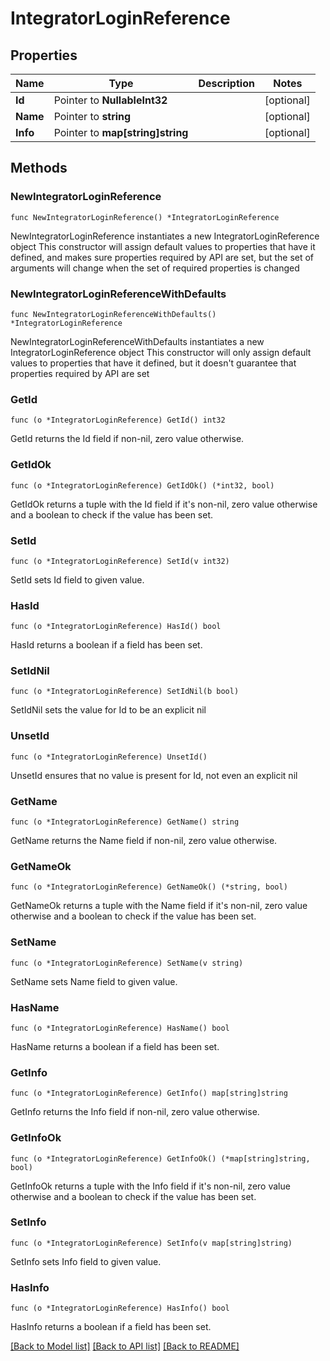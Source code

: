 # IntegratorLoginReference

## Properties

Name | Type | Description | Notes
------------ | ------------- | ------------- | -------------
**Id** | Pointer to **NullableInt32** |  | [optional] 
**Name** | Pointer to **string** |  | [optional] 
**Info** | Pointer to **map[string]string** |  | [optional] 

## Methods

### NewIntegratorLoginReference

`func NewIntegratorLoginReference() *IntegratorLoginReference`

NewIntegratorLoginReference instantiates a new IntegratorLoginReference object
This constructor will assign default values to properties that have it defined,
and makes sure properties required by API are set, but the set of arguments
will change when the set of required properties is changed

### NewIntegratorLoginReferenceWithDefaults

`func NewIntegratorLoginReferenceWithDefaults() *IntegratorLoginReference`

NewIntegratorLoginReferenceWithDefaults instantiates a new IntegratorLoginReference object
This constructor will only assign default values to properties that have it defined,
but it doesn't guarantee that properties required by API are set

### GetId

`func (o *IntegratorLoginReference) GetId() int32`

GetId returns the Id field if non-nil, zero value otherwise.

### GetIdOk

`func (o *IntegratorLoginReference) GetIdOk() (*int32, bool)`

GetIdOk returns a tuple with the Id field if it's non-nil, zero value otherwise
and a boolean to check if the value has been set.

### SetId

`func (o *IntegratorLoginReference) SetId(v int32)`

SetId sets Id field to given value.

### HasId

`func (o *IntegratorLoginReference) HasId() bool`

HasId returns a boolean if a field has been set.

### SetIdNil

`func (o *IntegratorLoginReference) SetIdNil(b bool)`

 SetIdNil sets the value for Id to be an explicit nil

### UnsetId
`func (o *IntegratorLoginReference) UnsetId()`

UnsetId ensures that no value is present for Id, not even an explicit nil
### GetName

`func (o *IntegratorLoginReference) GetName() string`

GetName returns the Name field if non-nil, zero value otherwise.

### GetNameOk

`func (o *IntegratorLoginReference) GetNameOk() (*string, bool)`

GetNameOk returns a tuple with the Name field if it's non-nil, zero value otherwise
and a boolean to check if the value has been set.

### SetName

`func (o *IntegratorLoginReference) SetName(v string)`

SetName sets Name field to given value.

### HasName

`func (o *IntegratorLoginReference) HasName() bool`

HasName returns a boolean if a field has been set.

### GetInfo

`func (o *IntegratorLoginReference) GetInfo() map[string]string`

GetInfo returns the Info field if non-nil, zero value otherwise.

### GetInfoOk

`func (o *IntegratorLoginReference) GetInfoOk() (*map[string]string, bool)`

GetInfoOk returns a tuple with the Info field if it's non-nil, zero value otherwise
and a boolean to check if the value has been set.

### SetInfo

`func (o *IntegratorLoginReference) SetInfo(v map[string]string)`

SetInfo sets Info field to given value.

### HasInfo

`func (o *IntegratorLoginReference) HasInfo() bool`

HasInfo returns a boolean if a field has been set.


[[Back to Model list]](../README.md#documentation-for-models) [[Back to API list]](../README.md#documentation-for-api-endpoints) [[Back to README]](../README.md)


